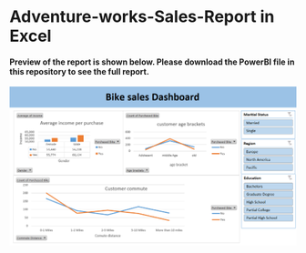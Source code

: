 # Adventure-works-Sales-Report in Excel
#### Preview of the report is shown below. Please download the PowerBI file in this repository to see the full report.

![alt text](https://github.com/ekaanshkhosla/Data-Analysis-in-Excel/blob/main/Screenshot%20(54).png)
